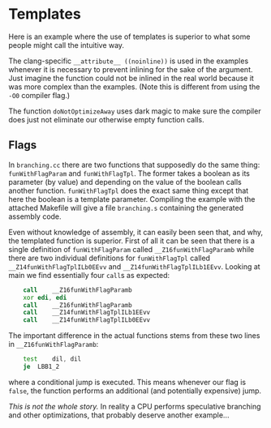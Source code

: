 # Templates
Here is an example where the use of templates is superior to what some people
might call the intuitive way.

The clang-specific `__attribute__ ((noinline))` is used in the examples
whenever it is necessary to prevent inlining for the sake of the argument. Just
imagine the function could not be inlined in the real world because it was more
complex than the examples. (Note this is different from using the `-O0` compiler
flag.)

The function `doNotOptimizeAway` uses dark magic to make sure the compiler does
just not eliminate our otherwise empty function calls.

## Flags
In `branching.cc` there are two functions that supposedly do the same thing:
`funWithFlagParam` and `funWithFlagTpl`. The former takes a boolean as its
parameter (by value) and depending on the value of the boolean calls another
function. `funWithFlagTpl` does the exact same thing except that here the
boolean is a template parameter. 
Compiling the example with the attached Makefile will give a file `branching.s`
containing the generated assembly code.

Even without knowledge of assembly, it can easily been seen that, and why, the
templated function is superior. First of all it can be seen that there is a
single definition of `funWithFlagParam` called `__Z16funWithFlagParamb` while
there are two individual definitions for `funWithFlagTpl` called
`__Z14funWithFlagTplILb0EEvv` and `__Z14funWithFlagTplILb1EEvv`. Looking at main
we find essentially four `call`s as expected:

```asm
	call	__Z16funWithFlagParamb
	xor	edi, edi
	call	__Z16funWithFlagParamb
	call	__Z14funWithFlagTplILb1EEvv
	call	__Z14funWithFlagTplILb0EEvv
```

The important difference in the actual functions stems from these two lines in
`__Z16funWithFlagParamb`:
```asm
	test	dil, dil
	je	LBB1_2
```
where a conditional jump is executed. This means whenever our flag is `false`,
the function performs an additional (and potentially expensive) jump.

_This is not the whole story._ In reality a CPU performs speculative branching
and other optimizations, that probably deserve another example...
